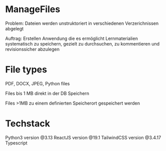 # ManageFiles

Problem: Dateien werden unstruktoriert in verschiedenen Verzerichnissen abgelegt

Auftrag: Erstellen Anwendung die es ermöglicht Lernmaterialien systematisch zu speichern, gezielt zu durchsuchen, zu kommentieren und revisionssicher abzulegen

# File types

PDF, DOCX, JPEG, Python files

Files bis 1 MB direkt in der DB Speichern

Files >1MB zu einem definierten Speicherort gespeichert werden

# Techstack

Python3 version @3.13
ReactJS version @19.1
TailwindCSS version @3.4.17
Typescript
